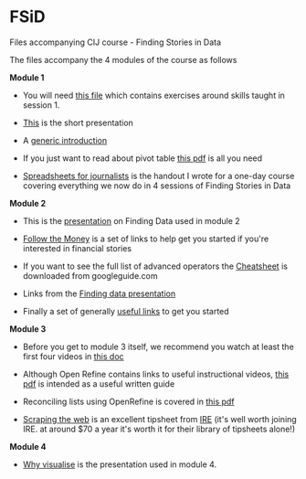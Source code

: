 

# FSiD

Files accompanying CIJ course - Finding Stories in Data

The files accompany the 4 modules of the course as follows

**Module 1**

-   You will need [this file](https://github.com/Stonepeople/FSiD/blob/main/donations2019_2020_Exercise.xlsx) which
    contains exercises around skills taught in session 1.

-   [This](https://github.com/Stonepeople/FSiD/blob/main/Interviewing_data.pdf) is the short presentation

-   A [generic introduction](https://github.com/Stonepeople/FSiD/blob/main/IntrotoDataHandout.pdf)

-   If you just want to read about pivot table [this
    pdf](https://github.com/Stonepeople/FSiD/blob/main/PIVOT%20TABLES.pdf) is all you need

-   [Spreadsheets for
    journalists](https://github.com/Stonepeople/FSiD/blob/main/SPREADSHEETS%20FOR%20JOURNALISTS%20HANDOUT.pdf) is the
    handout I wrote for a one-day course covering everything we now do
    in 4 sessions of Finding Stories in Data

**Module 2**

-   This is the [presentation](https://github.com/Stonepeople/FSiD/blob/main/FindingData.pdf) on Finding Data used in module 2

-   [Follow the Money](https://github.com/Stonepeople/FSiD/blob/main/FollowTheMoney.pdf) is a set of links to help get you started if you're interested in financial stories

-   If you want to see the full list of advanced operators the [Cheatsheet](https://github.com/Stonepeople/FSiD/blob/main/GoogleguideCheatSheet.pdf) is downloaded from googleguide.com

-   Links from the [Finding data presentation](https://github.com/Stonepeople/FSiD/blob/main/Links%20from%20FindingData.pdf)


- Finally a set of generally [useful links](https://github.com/Stonepeople/FSiD/blob/main/USEFUL%20LINKS%20TO%20DATA.pdf) to get you started

**Module 3**

-   Before you get to module 3 itself, we recommend you watch at least the first four videos in [this doc](https://github.com/Stonepeople/FSiD/blob/main/Module3_videos_guide_v2.pdf)

-   Although Open Refine contains links to useful instructional videos, [this pdf](https://github.com/Stonepeople/FSiD/blob/main/OPEN%20REFINE%20STARTER%20NOTES_JS.pdf) is intended as a useful written guide

-   Reconciling lists using OpenRefine is covered in [this pdf](https://github.com/Stonepeople/FSiD/blob/main/Reconciling%20in%20OpenRefine.pdf)

-   [Scraping the web](https://github.com/Stonepeople/FSiD/blob/main/scraping%20the%20web.pdf) is an excellent tipsheet from [IRE](https://www.ire.org/) (it's well worth joining IRE. at around $70 a year it's worth it for their library of tipsheets alone!)

**Module 4**

-   [Why visualise](https://github.com/Stonepeople/FSiD/blob/main/Why%20visualise%20CIJ.pdf) is the presentation used in module 4. 
